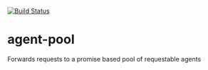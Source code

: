[![Build Status](https://travis-ci.org/ryderbrooks/agent-pool.svg?branch=master)](https://travis-ci.org/ryderbrooks/agent-pool)

# agent-pool
Forwards requests to a promise based pool of requestable agents

